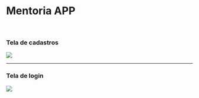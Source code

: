 # Mentoria APP

<br>

### Tela de cadastros

<img src="./templates/static/cadastro.png">

<br>

---

### Tela de login

<img src="./templates/static/login.png">
